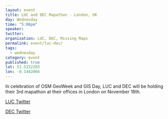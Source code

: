 ```yaml
---
layout: event
title: LUC and DEC Mapathon - London, UK 
day: Wednesday
time: "5:00pm"
speaker:  
twitter: 
organization: LUC, DEC, Missing Maps
permalink: event/luc-dec/
tags: 
  - wednesday
category: event
published: true
lat: 51.5152203
lon: -0.1442066
---
```

In celebration of OSM GeoWeek and GIS Day, LUC and DEC will be holding their 3rd mapathon at their offices in London on November 18th.

[LUC Twitter](https://twitter.com/LUCtweeting) 

[DEC Twitter](https://twitter.com/decappeal)
